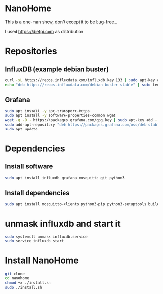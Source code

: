 # NanoHome

This is a one-man show, don't except it to be bug-free...

I used https://dietpi.com as distribution

# Repositories

## InfluxDB (example debian buster)

```bash
curl -sL https://repos.influxdata.com/influxdb.key 133 | sudo apt-key add -
echo "deb https://repos.influxdata.com/debian buster stable" | sudo tee /etc/apt/sources.list.d/influxdb.list
```

## Grafana
```bash
sudo apt install -y apt-transport-https
sudo apt install -y software-properties-common wget
wget -q -O - https://packages.grafana.com/gpg.key | sudo apt-key add -
sudo add-apt-repository "deb https://packages.grafana.com/oss/deb stable main"
sudo apt update
```

# Dependencies


## Install software
```bash
sudo apt install influxdb grafana mosquitto git python3
```
## Install dependencies
```bash
sudo apt install mosquitto-clients python3-pip python3-setuptools build-essential libfreetype6-dev libjpeg-dev jq openssl python3-influxdb python3-wheel python3-paho-mqtt
```

# unmask influxdb and start it
```bash
sudo systemctl unmask influxdb.service
sudo service influxdb start
```

# Install NanoHome
```bash
git clone
cd nanohome
chmod +x ./install.sh
sudo ./install.sh
```
